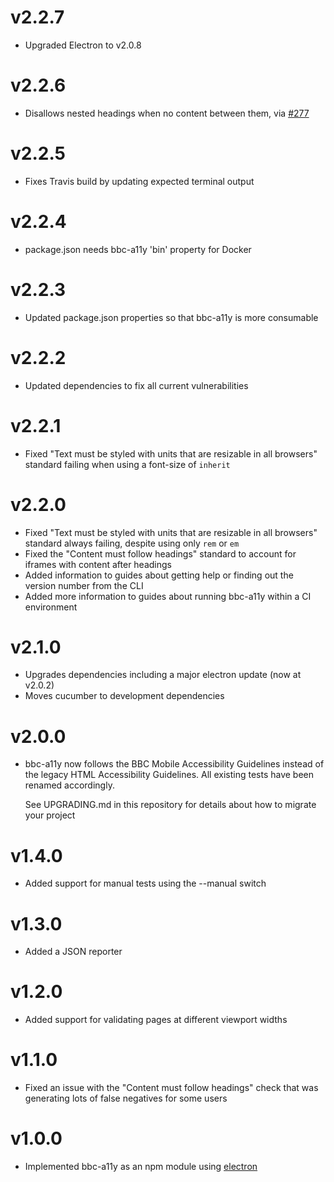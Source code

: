 # v2.2.7

- Upgraded Electron to v2.0.8

# v2.2.6

- Disallows nested headings when no content between them, via [#277](https://github.com/bbc/bbc-a11y/pull/277)

# v2.2.5

- Fixes Travis build by updating expected terminal output

# v2.2.4

- package.json needs bbc-a11y 'bin' property for Docker

# v2.2.3

- Updated package.json properties so that bbc-a11y is more consumable

# v2.2.2

- Updated dependencies to fix all current vulnerabilities

# v2.2.1

- Fixed "Text must be styled with units that are resizable in all browsers" standard failing when using a font-size of `inherit`

# v2.2.0

- Fixed "Text must be styled with units that are resizable in all browsers" standard always failing, despite using only `rem` or `em`
- Fixed the "Content must follow headings" standard to account for iframes with content after headings
- Added information to guides about getting help or finding out the version number from the CLI
- Added more information to guides about running bbc-a11y within a CI environment

# v2.1.0

- Upgrades dependencies including a major electron update (now at v2.0.2)
- Moves cucumber to development dependencies

# v2.0.0

- bbc-a11y now follows the BBC Mobile Accessibility Guidelines instead of the
  legacy HTML Accessibility Guidelines. All existing tests have been renamed
  accordingly.

  See UPGRADING.md in this repository for details about how to migrate your
  project

# v1.4.0

- Added support for manual tests using the --manual switch

# v1.3.0

- Added a JSON reporter

# v1.2.0

- Added support for validating pages at different viewport widths

# v1.1.0

- Fixed an issue with the "Content must follow headings" check that was
  generating lots of false negatives for some users

# v1.0.0

- Implemented bbc-a11y as an npm module using [electron](http://electron.atom.io/)
